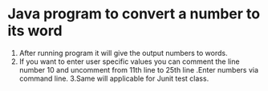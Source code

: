 # Java program to convert a number to its word 
1. After running program it will give the output numbers to words.
2. If you want to enter user specific values you can comment the line number 10 and uncomment from 11th line to 25th line
.Enter numbers via command line.
3.Same will applicable for Junit test class.

